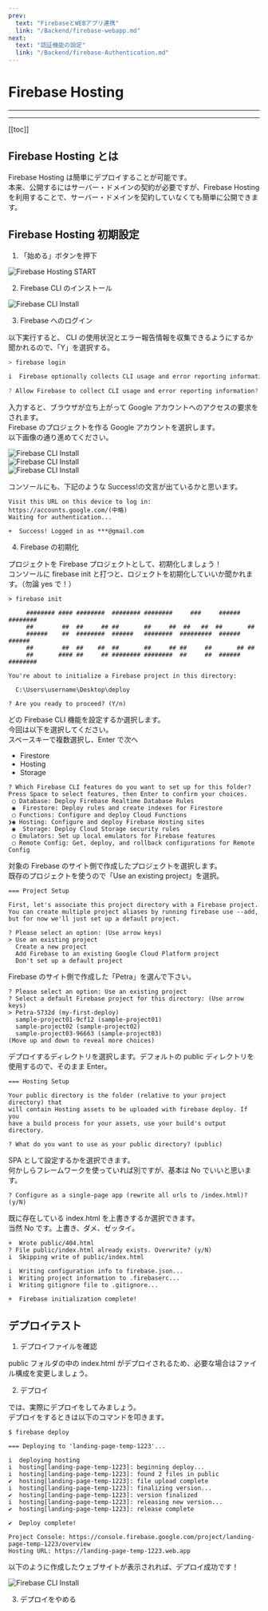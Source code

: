 ```yaml
---
prev:
  text: "FirebaseとWEBアプリ連携"
  link: "/Backend/firebase-webapp.md"
next:
  text: "認証機能の設定"
  link: "/Backend/firebase-Authentication.md"
---
```


# Firebase Hosting

---

<!-- 更新バージョン -->
<Badge type="info" text="v1.0.1" />
<!-- ドキュメントのカテゴリ -->
<Badge type="tip" text="Firebase" />

---

[[toc]]

## Firebase Hosting とは

Firebase Hosting は簡単にデプロイすることが可能です。<br>
本来、公開するにはサーバー・ドメインの契約が必要ですが、Firebase Hosting を利用することで、サーバー・ドメインを契約していなくても簡単に公開できます。<br>

## Firebase Hosting 初期設定

1. 「始める」ボタンを押下

![Firebase Hosting START](/image/firebase-hosting/firebaseHostingStart.jpeg)<br>

2. Firebase CLI のインストール

![Firebase CLI Install](/image/firebase-hosting/firebaseCLI.jpeg)<br>

3. Firebase へのログイン

以下実行すると、 CLI の使用状況とエラー報告情報を収集できるようにするか聞かれるので、「Y」を選択する。<br>

```js
> firebase login

i  Firebase optionally collects CLI usage and error reporting information to help improve our products. Data is collected in accordance with Google's privacy policy (https://policies.google.com/privacy) and is not used to identify you.

? Allow Firebase to collect CLI usage and error reporting information? (Y/n)
```

入力すると、ブラウザが立ち上がって Google アカウントへのアクセスの要求をされます。<br>
Firebase のプロジェクトを作る Google アカウントを選択します。<br>
以下画像の通り進めてください。<br>

![Firebase CLI Install](/image/firebase-hosting/firebaseCliSelect.png)<br>
![Firebase CLI Install](/image/firebase-hosting/firebaseCliRequest.png)<br>
![Firebase CLI Install](/image/firebase-hosting/firebaseCliSuccess.png)<br>

コンソールにも、下記のような Success!の文言が出ているかと思います。<br>

```
Visit this URL on this device to log in:
https://accounts.google.com/(中略)
Waiting for authentication...

+  Success! Logged in as ***@gmail.com
```

4. Firebase の初期化

プロジェクトを Firebase プロジェクトとして、初期化しましょう！<br>
コンソールに firebase init と打つと、ロジェクトを初期化していいか聞かれます。（勿論 yes で！）<br>

```
> firebase init

     ######## #### ########  ######## ########     ###     ######  ########
     ##        ##  ##     ## ##       ##     ##  ##   ##  ##       ##
     ######    ##  ########  ######   ########  #########  ######  ######
     ##        ##  ##    ##  ##       ##     ## ##     ##       ## ##
     ##       #### ##     ## ######## ########  ##     ##  ######  ########

You're about to initialize a Firebase project in this directory:

  C:\Users\username\Desktop\deploy

? Are you ready to proceed? (Y/n)
```

どの Firebase CLI 機能を設定するか選択します。<br>
今回は以下を選択してください。<br>
スペースキーで複数選択し、Enter で次へ<br>

- Firestore
- Hosting
- Storage

```
? Which Firebase CLI features do you want to set up for this folder? Press Space to select features, then Enter to confirm your choices.
 ◯ Database: Deploy Firebase Realtime Database Rules
 ◉  Firestore: Deploy rules and create indexes for Firestore
 ◯ Functions: Configure and deploy Cloud Functions
❯◉ Hosting: Configure and deploy Firebase Hosting sites
 ◉  Storage: Deploy Cloud Storage security rules
 ◯ Emulators: Set up local emulators for Firebase features
 ◯ Remote Config: Get, deploy, and rollback configurations for Remote Config
```

対象の Firebase のサイト側で作成したプロジェクトを選択します。<br>
既存のプロジェクトを使うので「Use an existing project」を選択。<br>

```
=== Project Setup

First, let's associate this project directory with a Firebase project.
You can create multiple project aliases by running firebase use --add,
but for now we'll just set up a default project.

? Please select an option: (Use arrow keys)
> Use an existing project
  Create a new project
  Add Firebase to an existing Google Cloud Platform project
  Don't set up a default project
```

Firebase のサイト側で作成した「Petra」を選んで下さい。<br>

```
? Please select an option: Use an existing project
? Select a default Firebase project for this directory: (Use arrow keys)
> Petra-5732d (my-first-deploy)
  sample-project01-9cf12 (sample-project01)
  sample-project02 (sample-project02)
  sample-project03-96663 (sample-project03)
(Move up and down to reveal more choices)
```

デプロイするディレクトリを選択します。デフォルトの public ディレクトリを使用するので、そのまま Enter。<br>

```
=== Hosting Setup

Your public directory is the folder (relative to your project directory) that
will contain Hosting assets to be uploaded with firebase deploy. If you
have a build process for your assets, use your build's output directory.

? What do you want to use as your public directory? (public)
```

SPA として設定するかを選択できます。<br>
何かしらフレームワークを使っていれば別ですが、基本は No でいいと思います。<br>

```
? Configure as a single-page app (rewrite all urls to /index.html)? (y/N)
```

既に存在している index.html を上書きするか選択できます。<br>
当然 No です。上書き、ダメ、ゼッタイ。<br>

```
+  Wrote public/404.html
? File public/index.html already exists. Overwrite? (y/N)
i  Skipping write of public/index.html

i  Writing configuration info to firebase.json...
i  Writing project information to .firebaserc...
i  Writing gitignore file to .gitignore...

+  Firebase initialization complete!
```

## デプロイテスト

1. デプロイファイルを確認

public フォルダの中の index.html がデプロイされるため、必要な場合はファイル構成を変更しましょう。

2. デプロイ

では、実際にデプロイをしてみましょう。<br>
デプロイをするときは以下のコマンドを叩きます。<br>

```
$ firebase deploy

=== Deploying to 'landing-page-temp-1223'...

i  deploying hosting
i  hosting[landing-page-temp-1223]: beginning deploy...
i  hosting[landing-page-temp-1223]: found 2 files in public
✔  hosting[landing-page-temp-1223]: file upload complete
i  hosting[landing-page-temp-1223]: finalizing version...
✔  hosting[landing-page-temp-1223]: version finalized
i  hosting[landing-page-temp-1223]: releasing new version...
✔  hosting[landing-page-temp-1223]: release complete

✔  Deploy complete!

Project Console: https://console.firebase.google.com/project/landing-page-temp-1223/overview
Hosting URL: https://landing-page-temp-1223.web.app
```

以下のように作成したウェブサイトが表示されれば、デプロイ成功です！<br>

![Firebase CLI Install](/image/firebase-hosting/firebaseComlete.png)<br>

3. デプロイをやめる
